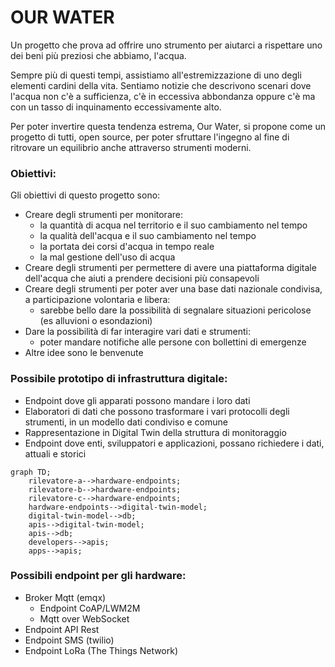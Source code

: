 # OUR WATER

Un progetto che prova ad offrire uno strumento per aiutarci a rispettare uno dei beni più preziosi che abbiamo, l'acqua.

Sempre più di questi tempi, assistiamo all'estremizzazione di uno degli elementi cardini della vita.
Sentiamo notizie che descrivono scenari dove l'acqua non c'è a sufficienza, c'è in eccessiva abbondanza oppure c'è ma con un tasso di inquinamento eccessivamente alto.

Per poter invertire questa tendenza estrema, Our Water, si propone come un progetto di tutti, open source, per poter sfruttare l'ingegno al fine di ritrovare un equilibrio anche attraverso strumenti moderni.

### Obiettivi:
Gli obiettivi di questo progetto sono:
- Creare degli strumenti per monitorare:
  - la quantità di acqua nel territorio e il suo cambiamento nel tempo
  - la qualità dell'acqua e il suo cambiamento nel tempo
  - la portata dei corsi d'acqua in tempo reale
  - la mal gestione dell'uso di acqua
- Creare degli strumenti per permettere di avere una piattaforma digitale dell'acqua che aiuti a prendere decisioni più consapevoli
- Creare degli strumenti per poter aver una base dati nazionale condivisa, a participazione volontaria e libera:
  - sarebbe bello dare la possibilità di segnalare situazioni pericolose (es alluvioni o esondazioni)
- Dare la possibilità di far interagire vari dati e strumenti:
  - poter mandare notifiche alle persone con bollettini di emergenze
- Altre idee sono le benvenute

### Possibile prototipo di infrastruttura digitale:
- Endpoint dove gli apparati possono mandare i loro dati
- Elaboratori di dati che possono trasformare i vari protocolli degli strumenti, in un modello dati condiviso e comune
- Rappresentazione in Digital Twin della struttura di monitoraggio
- Endpoint dove enti, sviluppatori e applicazioni, possano richiedere i dati, attuali e storici

```mermaid
graph TD;
    rilevatore-a-->hardware-endpoints;
    rilevatore-b-->hardware-endpoints;
    rilevatore-c-->hardware-endpoints;
    hardware-endpoints-->digital-twin-model;
    digital-twin-model-->db;
    apis-->digital-twin-model;
    apis-->db;
    developers-->apis;
    apps-->apis;
```

### Possibili endpoint per gli hardware:
- Broker Mqtt (emqx)
  - Endpoint CoAP/LWM2M
  - Mqtt over WebSocket
- Endpoint API Rest
- Endpoint SMS (twilio)
- Endpoint LoRa (The Things Network)
